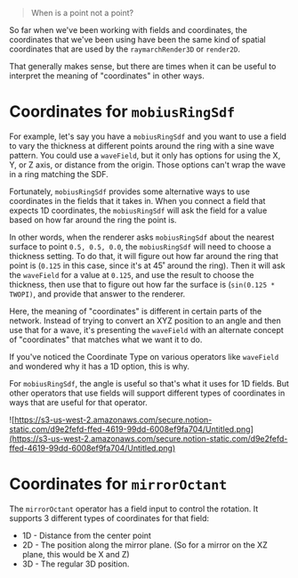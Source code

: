 > When is a point not a point?

So far when we've been working with fields and coordinates, the coordinates that we've been using have been the same kind of spatial coordinates that are used by the `raymarchRender3D` or `render2D`.

That generally makes sense, but there are times when it can be useful to interpret the meaning of "coordinates" in other ways.

# Coordinates for `mobiusRingSdf`

For example, let's say you have a `mobiusRingSdf` and you want to use a field to vary the thickness at different points around the ring with a sine wave pattern. You could use a `waveField`, but it only has options for using the X, Y, or Z axis, or distance from the origin. Those options can't wrap the wave in a ring matching the SDF.

Fortunately, `mobiusRingSdf` provides some alternative ways to use coordinates in the fields that it takes in. When you connect a field that expects 1D coordinates, the `mobiusRingSdf` will ask the field for a value based on how far around the ring the point is.

In other words, when the renderer asks `mobiusRingSdf` about the nearest surface to point `0.5, 0.5, 0.0`, the `mobiusRingSdf` will need to choose a thickness setting. To do that, it will figure out how far around the ring that point is (`0.125` in this case, since it's at 45˚ around the ring). Then it will ask the `waveField` for a value at `0.125`, and use the result to choose the thickness, then use that to figure out how far the surface is (`sin(0.125 * TWOPI)`, and provide that answer to the renderer.

Here, the meaning of "coordinates" is different in certain parts of the network. Instead of trying to convert an XYZ position to an angle and then use that for a wave, it's presenting the `waveField` with an alternate concept of "coordinates" that matches what we want it to do.

If you've noticed the Coordinate Type on various operators like `waveField` and wondered why it has a 1D option, this is why.

For `mobiusRingSdf`, the angle is useful so that's what it uses for 1D fields. But other operators that use fields will support different types of coordinates in ways that are useful for that operator. 

![https://s3-us-west-2.amazonaws.com/secure.notion-static.com/d9e2fefd-ffed-4619-99dd-6008ef9fa704/Untitled.png](https://s3-us-west-2.amazonaws.com/secure.notion-static.com/d9e2fefd-ffed-4619-99dd-6008ef9fa704/Untitled.png)

# Coordinates for `mirrorOctant`

The `mirrorOctant` operator has a field input to control the rotation. It supports 3 different types of coordinates for that field:

- 1D - Distance from the center point
- 2D - The position along the mirror plane. (So for a mirror on the XZ plane, this would be X and Z)
- 3D - The regular 3D position.
